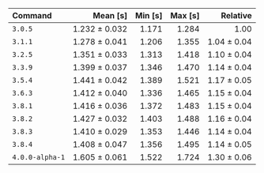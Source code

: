 | Command | Mean [s] | Min [s] | Max [s] | Relative |
|:---|---:|---:|---:|---:|
| `3.0.5` | 1.232 ± 0.032 | 1.171 | 1.284 | 1.00 |
| `3.1.1` | 1.278 ± 0.041 | 1.206 | 1.355 | 1.04 ± 0.04 |
| `3.2.5` | 1.351 ± 0.033 | 1.313 | 1.418 | 1.10 ± 0.04 |
| `3.3.9` | 1.399 ± 0.037 | 1.346 | 1.470 | 1.14 ± 0.04 |
| `3.5.4` | 1.441 ± 0.042 | 1.389 | 1.521 | 1.17 ± 0.05 |
| `3.6.3` | 1.412 ± 0.040 | 1.336 | 1.465 | 1.15 ± 0.04 |
| `3.8.1` | 1.416 ± 0.036 | 1.372 | 1.483 | 1.15 ± 0.04 |
| `3.8.2` | 1.427 ± 0.032 | 1.403 | 1.488 | 1.16 ± 0.04 |
| `3.8.3` | 1.410 ± 0.029 | 1.353 | 1.446 | 1.14 ± 0.04 |
| `3.8.4` | 1.408 ± 0.047 | 1.356 | 1.495 | 1.14 ± 0.05 |
| `4.0.0-alpha-1` | 1.605 ± 0.061 | 1.522 | 1.724 | 1.30 ± 0.06 |
